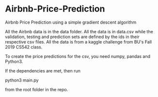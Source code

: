 # Airbnb-Price-Prediction
Airbnb Price Prediction using a simple gradient descent algorithm

All the Airbnb data is in the data folder. All the data is in data.csv while the validation, testing and prediction sets are defined by the ids in their respective csv files. All the data is from a kaggle challenge from BU's Fall 2019 CS542 class.

To create the price predictions for the csv, you need numpy, pandas and Python3.

If the dependencies are met, then run 

python3 main.py 


from the root folder in the repo.
